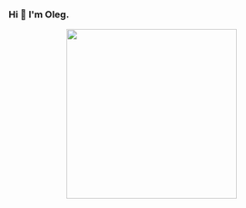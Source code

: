 ### Hi 👋 I'm Oleg.




<div id="header" align="center">
  <img src="https://media.giphy.com/media/Eick8bjZ78Hv6WXnPD/giphy.gif" width="300"/>
</div>

<!--
**oleggikk/oleggikk** is a ✨ _special_ ✨ repository because its `README.md` (this file) appears on your GitHub profile.

Here are some ideas to get you started:

- 🔭 I’m currently working on ...
- 🌱 I’m currently learning ...
- 👯 I’m looking to collaborate on ...
- 🤔 I’m looking for help with ...
- 💬 Ask me about ...
- 📫 How to reach me: ...
- 😄 Pronouns: ...
- ⚡ Fun fact: ...
-->
